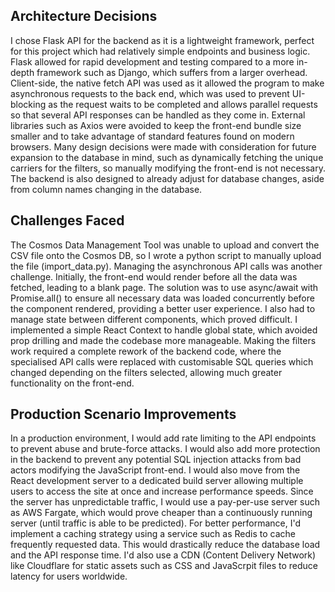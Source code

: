 ## Architecture Decisions 
I chose Flask API for the backend as it is a lightweight framework, perfect for this project which had relatively simple endpoints and business logic. Flask allowed for rapid development and testing compared to a more in-depth framework such as Django, which suffers from a larger overhead.
Client-side, the native fetch API was used as it allowed the program to make asynchronous requests to the back end, which was used to prevent UI-blocking as the request waits to be completed and allows parallel requests so that several API responses can be handled as they come in. External libraries such as Axios were avoided to keep the front-end bundle size smaller and to take advantage of standard features found on modern browsers.
Many design decisions were made with consideration for future expansion to the database in mind, such as dynamically fetching the unique carriers for the filters, so manually modifying the front-end is not necessary. The backend is also designed to already adjust for database changes, aside from column names changing in the database.

## Challenges Faced
The Cosmos Data Management Tool was unable to upload and convert the CSV file onto the Cosmos DB, so I wrote a python script to manually upload the file (import_data.py). 
Managing the asynchronous API calls was another challenge. Initially, the front-end would render before all the data was fetched, leading to a blank page. The solution was to use async/await with Promise.all() to ensure all necessary data was loaded concurrently before the component rendered, providing a better user experience.
I also had to manage state between different components, which proved difficult. I implemented a simple React Context to handle global state, which avoided prop drilling and made the codebase more manageable.
Making the filters work required a complete rework of the backend code, where the specialised API calls were replaced with customisable SQL queries which changed depending on the filters selected, allowing much greater functionality on the front-end.

## Production Scenario Improvements
In a production environment, I would add rate limiting to the API endpoints to prevent abuse and brute-force attacks.
I would also add more protection in the backend to prevent any potential SQL injection attacks from bad actors modifying the JavaScript front-end.
I would also move from the React development server to a dedicated build server allowing multiple users to access the site at once and increase performance speeds. Since the server has unpredictable traffic, I would use a pay-per-use server such as AWS Fargate, which would prove cheaper than a continuously running server (until traffic is able to be predicted).
For better performance, I'd implement a caching strategy using a service such as Redis to cache frequently requested data. This would drastically reduce the database load and the API response time. I'd also use a CDN (Content Delivery Network) like Cloudflare for static assets such as CSS and JavaScrpit files to reduce latency for users worldwide.



